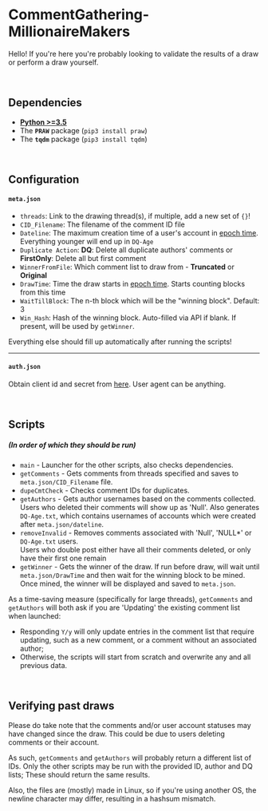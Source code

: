 # CommentGathering-MillionaireMakers
Hello! If you're here you're probably looking to validate the results of a draw or perform a draw yourself. 

<br/>

## Dependencies
- **[Python >=3.5][py-org]**
- The **`PRAW`** package (`pip3 install praw`)
- The **`tqdm`** package (`pip3 install tqdm`)

<br/>

## Configuration
#### `meta.json`
  - `threads`: Link to the drawing thread(s), if multiple, add a new set of `{}`!
  - `CID_Filename`: The filename of the comment ID file
  - `Dateline`: The maximum creation time of a user's account in [epoch time]. Everything younger will end up in `DQ-Age`
  - `Duplicate Action`: **DQ**: Delete all duplicate authors' comments or **FirstOnly**: Delete all but first comment 
  - `WinnerFromFile`: Which comment list to draw from - **Truncated** or **Original**
  - `DrawTime`: Time the draw starts in [epoch time]. Starts counting blocks from this time
  - `WaitTillBlock`: The n-th block which will be the "winning block". Default: 3 
  - `Win_Hash`: Hash of the winning block. Auto-filled via API if blank. If present, will be used by `getWinner`.

Everything else should fill up automatically after running the scripts!

---  

#### `auth.json`
Obtain client id and secret from [here](https://www.reddit.com/prefs/apps/). User agent can be anything.

<br/>

## Scripts
##### (In order of which they should be run)
- `main` - Launcher for the other scripts, also checks dependencies.
- `getComments` - Gets comments from threads specified and saves to `meta.json/CID_Filename` file.
- `dupeCmtCheck` - Checks comment IDs for duplicates.
- `getAuthors` - Gets author usernames based on the comments collected. Users who deleted their comments will show up as 'Null'.
Also generates `DQ-Age.txt`, which contains usernames of accounts which were created after `meta.json/dateline`.
- `removeInvalid` - Removes comments associated with 'Null', 'NULL*' or `DQ-Age.txt` users.
<br/>Users who double post either have all their comments deleted, or only have their first one remain
- `getWinner` - Gets the winner of the draw. If run before draw, will wait until `meta.json/DrawTime` and then wait for the winning block to be mined. 
Once mined, the winner will be displayed and saved to `meta.json`. 


As a time-saving measure (specifically for large threads), `getComments` and `getAuthors` 
will both ask if you are 'Updating' the existing comment list when launched:
 
- Responding `Y/y` will only update entries in the comment list that require updating, 
such as a new comment, or a comment without an associated author; 
- Otherwise, the scripts will start from scratch and overwrite any and all previous data.

<br/>

## Verifying past draws
Please do take note that the comments and/or user account statuses may have changed since the draw. This could be due to users deleting comments or their account.

As such, `getComments` and `getAuthors` will probably return a different list of IDs. Only the other scripts may be run with the provided ID, author and DQ lists; These should return the same results.

Also, the files are (mostly) made in Linux, so if you're using another OS, the newline character may differ, resulting in a hashsum mismatch. 

[py-org]: <https://www.python.org/downloads/>
[epoch time]: <https://www.epochconverter.com/>
